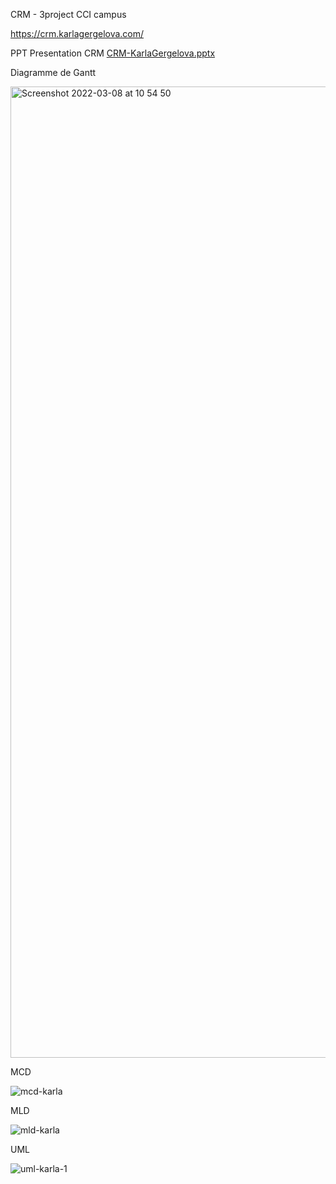 CRM - 3project CCI campus

https://crm.karlagergelova.com/

PPT Presentation CRM
[CRM-KarlaGergelova.pptx](https://github.com/curlycarla2004/crm/files/8219129/CRM-KarlaGergelova.pptx)

Diagramme de Gantt

<img width="1554" alt="Screenshot 2022-03-08 at 10 54 50" src="https://user-images.githubusercontent.com/57147268/157342553-66c63681-7f81-4f6a-a54b-e9337ad01dc7.png">

MCD

![mcd-karla](https://user-images.githubusercontent.com/57147268/157342596-96f120b7-5f63-4eb0-87ed-ca3b3b2f405f.png)

MLD

![mld-karla](https://user-images.githubusercontent.com/57147268/157342612-4be694ea-ff1f-492e-9ab8-0343be021b4a.png)

UML

![uml-karla-1](https://user-images.githubusercontent.com/57147268/157342616-122a60e5-c51b-490a-9f23-008c1d5c9cd3.png)



